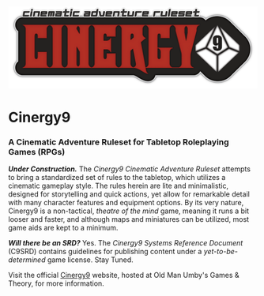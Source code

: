![Cinergy9 Logo](./Cinergy9.Logo.png)

# Cinergy9

### A Cinematic Adventure Ruleset for Tabletop Roleplaying Games (RPGs)

***Under Construction.*** The *Cinergy9 Cinematic Adventure Ruleset* attempts to bring a standardized set of rules to the tabletop, which utilizes a cinematic gameplay style. The rules herein are lite and minimalistic, designed for storytelling and quick actions, yet allow for remarkable detail with many character features and equipment options. By its very nature, Cinergy9 is a non-tactical, *theatre of the mind* game, meaning it runs a bit looser and faster, and although maps and miniatures can be utilized, most game aids are kept to a minimum.

***Will there be an SRD?*** Yes. The *Cinergy9 Systems Reference Document* (C9SRD) contains guidelines for publishing content under a *yet-to-be-determined* game license. Stay Tuned.

Visit the official [Cinergy9](https://cinergy9.games) website, hosted at Old Man Umby's Games & Theory, for more information.
